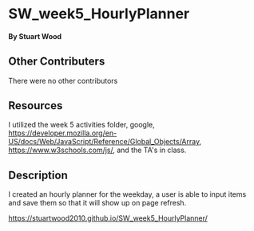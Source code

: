 # SW_week5_HourlyPlanner

#### By **Stuart Wood** 

## Other Contributers 
There were no other contributors

## Resources
I utilized the week 5 activities folder, google, https://developer.mozilla.org/en-US/docs/Web/JavaScript/Reference/Global_Objects/Array, https://www.w3schools.com/js/, and the TA's in class. 

## Description
I created an hourly planner for the weekday, a user is able to input items and save them so that it will show up on page refresh. 

https://stuartwood2010.github.io/SW_week5_HourlyPlanner/


